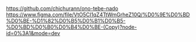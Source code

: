https://github.com/chichurann/ono-tebe-nado
https://www.figma.com/file/VtO5CI1qZ4TtWmGrheZ10Q/%D0%9E%D0%BD%D0%BE-%D1%82%D0%B5%D0%B1%D0%B5-%D0%BD%D0%B0%D0%B4%D0%BE-(Copy)?node-id=0%3A1&mode=dev
